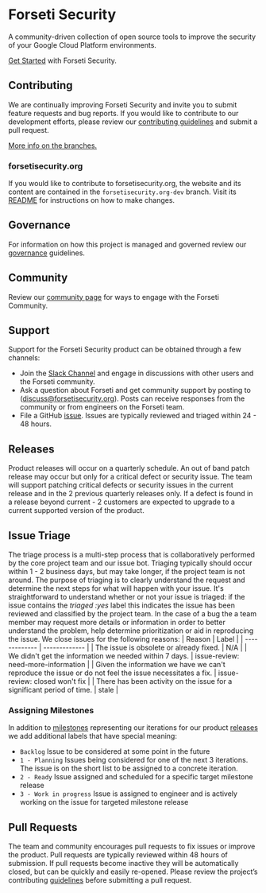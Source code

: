 # Forseti Security
A community-driven collection of open source tools to improve the security of your Google Cloud Platform environments.

[Get Started](https://forsetisecurity.org/docs/latest/setup/install.html) with Forseti Security.

## Contributing
We are continually improving Forseti Security and invite you to submit feature requests and bug reports. If you would like to contribute to our development efforts, please review our [contributing guidelines](/.github/CONTRIBUTING.md) and submit a pull request.

[More info on the branches.](https://forsetisecurity.org/docs/latest/develop/branch-management.html)

### forsetisecurity.org
If you would like to contribute to forsetisecurity.org, the website and its content are contained in the `forsetisecurity.org-dev` branch. Visit its [README](https://github.com/forseti-security/forseti-security/tree/forsetisecurity.org-dev#forseti-security) for instructions on how to make changes.

## Governance
For information on how this project is managed and governed review our [governance](.github/GOVERNANCE.md) guidelines.

## Community 
Review our  [community page](http://forsetisecurity.org/community/) for ways to engage with the Forseti Community.

## Support
Support for the Forseti Security product can be obtained through a few channels: 
* Join the [Slack Channel](https://forsetisecurity.org/community/) and engage in discussions with other users and the Forseti community.
* Ask a question about Forseti and get community support by posting to (discuss@forsetisecurity.org). Posts can receive responses from the community or from engineers on the Forseti team. 
* File a GitHub [issue](https://github.com/forseti-security/forseti-security/issues/new). Issues are typically reviewed and triaged within 24 - 48 hours. 

## Releases
Product releases will occur on a quarterly schedule. An out of band patch release may occur but only for a critical defect or security issue. 
The team will support patching critical defects or security issues in the current release and in the  2 previous quarterly releases only. If a defect is found in a release beyond current - 2 customers are expected to upgrade to a current supported version of the product.

## Issue Triage
The triage process is a multi-step process that is collaboratively performed by the core project team and our issue bot. Triaging typically should occur within 1 - 2 business days, but may take longer, if the project team is not around.
The purpose of triaging is to clearly understand the request and determine the next steps for what will happen with your issue. 
It's straightforward to understand whether or not your issue is triaged: if the issue contains the *triaged :yes* label this indicates the issue has been reviewed and classified by the project team.
In the case of a bug the a team member may request more details or information in order to better understand the problem, help determine prioritization or aid in reproducing the issue.
We close issues for the following reasons:
| Reason | Label |
| ------------- | ------------- |
| The issue is obsolete or already fixed. | N/A |
| We didn't get the information we needed within 7 days. | issue-review: need-more-information |
| Given the information we have we can't reproduce the issue or do not feel the issue necessitates a fix.  | issue-review: closed won't fix  |
| There has been activity on the issue for a significant period of time.  | stale |

###  Assigning  Milestones
In addition to [milestones](https://github.com/forseti-security/forseti-security/milestones]) representing our iterations for our product [releases](https://github.com/forseti-security/forseti-security/releases) we add additional labels that have special meaning:
*   `Backlog` Issue to be considered at some point in the future
*   `1 - Planning` Issues being considered for one of the next 3 iterations. The issue is on the short list to be assigned to a concrete iteration. 
*   `2 - Ready` Issue assigned and scheduled for a specific target milestone release
*   `3 - Work in progress` Issue is assigned to engineer and is actively working on the issue for targeted milestone release

## Pull Requests
The team and community encourages pull requests to fix issues or improve the product. Pull requests are typically reviewed within 48 hours of submission. 
If pull requests become inactive they will be automatically closed, but can be quickly and easily re-opened.
Please review the project’s contributing [guidelines](.github/CONTRIBUTING.md) before submitting a pull request.
